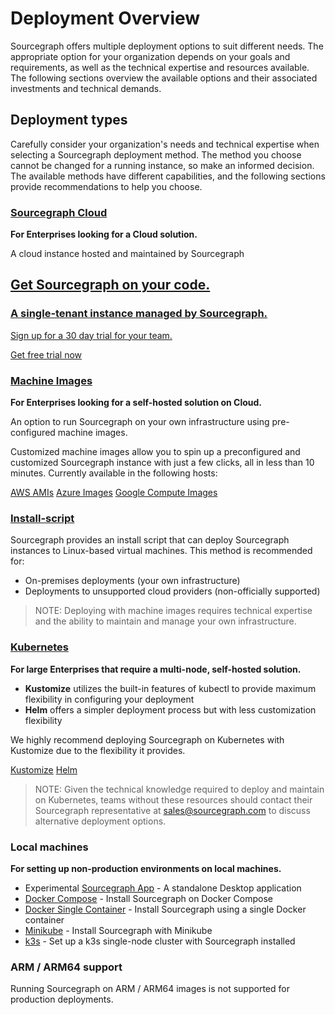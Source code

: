 <style>

.markdown-body aside p:before {
  content: '';
  display: inline-block;
  height: 1.2em;
  width: 1em;
  background-size: contain;
  background-repeat: no-repeat;
  background-image: url(../code_monitoring/file-icon.svg);
  margin-right: 0.2em;
  margin-bottom: -0.29em;
}

</style>

# Deployment Overview

Sourcegraph offers multiple deployment options to suit different needs. The appropriate option for your organization depends on your goals and requirements, as well as the technical expertise and resources available. The following sections overview the available options and their associated investments and technical demands.

## Deployment types

Carefully consider your organization's needs and technical expertise when selecting a Sourcegraph deployment method. The method you choose cannot be changed for a running instance, so make an informed decision. The available methods have different capabilities, and the following sections provide recommendations to help you choose.

### [Sourcegraph Cloud](https://signup.sourcegraph.com/)

**For Enterprises looking for a Cloud solution.**

A cloud instance hosted and maintained by Sourcegraph

<div>
  <a class="cloud-cta" href="https://signup.sourcegraph.com" target="_blank" rel="noopener noreferrer">
    <div class="cloud-cta-copy">
      <h2>Get Sourcegraph on your code.</h2>
      <h3>A single-tenant instance managed by Sourcegraph.</h3>
      <p>Sign up for a 30 day trial for your team.</p>
    </div>
    <div class="cloud-cta-btn-container">
      <div class="visual-btn">Get free trial now</div>
    </div>
  </a>
</div>
  
### [Machine Images](machine-images/index.md) 

**For Enterprises looking for a self-hosted solution on Cloud.** 

An option to run Sourcegraph on your own infrastructure using pre-configured machine images.

Customized machine images allow you to spin up a preconfigured and customized Sourcegraph instance with just a few clicks, all in less than 10 minutes. Currently available in the following hosts:

<div class="getting-started">
  <a class="btn btn-secondary text-center" href="machine-images/aws-ami"><span>AWS AMIs</span></a>
  <a class="btn btn-secondary text-center" href="machine-images/azure"><span>Azure Images</span></a>
  <a class="btn btn-secondary text-center" href="machine-images/gce"><span>Google Compute Images</span></a>
</div>

### [Install-script](single-node/script.md)

Sourcegraph provides an install script that can deploy Sourcegraph instances to Linux-based virtual machines. This method is recommended for:

- On-premises deployments (your own infrastructure)
- Deployments to unsupported cloud providers (non-officially supported)

>NOTE: Deploying with machine images requires technical expertise and the ability to maintain and manage your own infrastructure.

### [Kubernetes](kubernetes/index.md)

**For large Enterprises that require a multi-node, self-hosted solution.**

- **Kustomize** utilizes the built-in features of kubectl to provide maximum flexibility in configuring your deployment
- **Helm** offers a simpler deployment process but with less customization flexibility

We highly recommend deploying Sourcegraph on Kubernetes with Kustomize due to the flexibility it provides.

<div class="getting-started">
  <a class="btn btn-secondary text-center" href="kubernetes/index"><span>Kustomize</span></a>
  <a class="btn btn-secondary text-center" href="kubernetes/helm"><span>Helm</span></a>
</div>

>NOTE: Given the technical knowledge required to deploy and maintain on Kubernetes, teams without these resources should contact their Sourcegraph representative at [sales@sourcegraph.com](mailto:sales@sourcegraph.com) to discuss alternative deployment options.

### Local machines

**For setting up non-production environments on local machines.**

  - <span class="badge badge-experimental">Experimental</span> [Sourcegraph App](../../app/index.md) - A standalone Desktop application
  - [Docker Compose](docker-compose/index.md) - Install Sourcegraph on Docker Compose
  - [Docker Single Container](docker-single-container/index.md) - Install Sourcegraph using a single Docker container
  - [Minikube](single-node/minikube.md) - Install Sourcegraph with Minikube
  - [k3s](single-node/k3s.md) - Set up a k3s single-node cluster with Sourcegraph installed

### ARM / ARM64 support

Running Sourcegraph on ARM / ARM64 images is not supported for production deployments.

